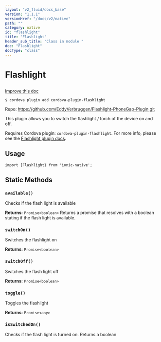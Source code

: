```yaml
---
layout: "v2_fluid/docs_base"
version: "1.1.1"
versionHref: "/docs/v2/native"
path: ""
category: native
id: "flashlight"
title: "Flashlight"
header_sub_title: "Class in module "
doc: "Flashlight"
docType: "class"
---
```









<h1 class="api-title">

  
  Flashlight
  

  

  

</h1>

<a class="improve-v2-docs" href='http://github.com/driftyco/ionic-native/edit/master/src/plugins/flashlight.ts#L0'>
  Improve this doc
</a>





<!-- decorators -->


<pre><code>$ cordova plugin add cordova-plugin-flashlight</code></pre>
<p>Repo:
  <a href="https://github.com/EddyVerbruggen/Flashlight-PhoneGap-Plugin.git">
    https://github.com/EddyVerbruggen/Flashlight-PhoneGap-Plugin.git
  </a>
</p>

<!-- description -->

<p>This plugin allows you to switch the flashlight / torch of the device on and off.</p>
<p>Requires Cordova plugin: <code>cordova-plugin-flashlight</code>. For more info, please see the <a href="https://github.com/EddyVerbruggen/Flashlight-PhoneGap-Plugin">Flashlight plugin docs</a>.</p>



<!-- @usage tag -->

<h2>Usage</h2>

<pre><code class="lang-js">import {Flashlight} from &#39;ionic-native&#39;;
</code></pre>




<!-- @property tags -->
<h2>Static Methods</h2>
<div id="available"></div>
<h3><code>available()</code>

</h3>

Checks if the flash light is available






<div class="return-value" markdown="1">
  <i class="icon ion-arrow-return-left"></i>
  <b>Returns:</b> 
<code>Promise&lt;boolean&gt;</code> Returns a promise that resolves with a boolean stating if the flash light is available.
</div>



<div id="switchOn"></div>
<h3><code>switchOn()</code>

</h3>

Switches the flashlight on






<div class="return-value" markdown="1">
  <i class="icon ion-arrow-return-left"></i>
  <b>Returns:</b> 
<code>Promise&lt;boolean&gt;</code> 
</div>



<div id="switchOff"></div>
<h3><code>switchOff()</code>

</h3>

Switches the flash light off






<div class="return-value" markdown="1">
  <i class="icon ion-arrow-return-left"></i>
  <b>Returns:</b> 
<code>Promise&lt;boolean&gt;</code> 
</div>



<div id="toggle"></div>
<h3><code>toggle()</code>

</h3>

Toggles the flashlight






<div class="return-value" markdown="1">
  <i class="icon ion-arrow-return-left"></i>
  <b>Returns:</b> 
<code>Promise&lt;any&gt;</code> 
</div>



<div id="isSwitchedOn"></div>
<h3><code>isSwitchedOn()</code>

</h3>



Checks if the flash light is turned on.
Returns a boolean











<!-- methods on the class --><!-- related link --><!-- end content block -->


<!-- end body block -->

